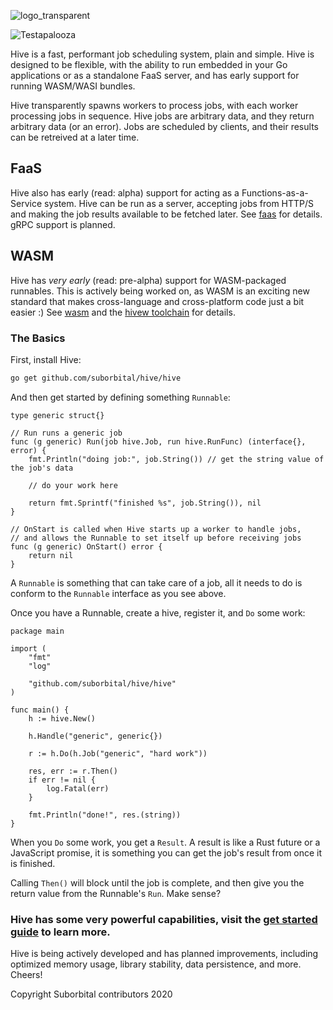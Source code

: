 ![logo_transparent](https://user-images.githubusercontent.com/5942370/77077333-7165dc80-69cb-11ea-9bf1-795aba6addf6.png)

![Testapalooza](https://github.com/suborbital/hive/workflows/Testapalooza/badge.svg)

Hive is a fast, performant job scheduling system, plain and simple. Hive is designed to be flexible, with the ability to run embedded in your Go applications or as a standalone FaaS server, and has early support for running WASM/WASI bundles.

Hive transparently spawns workers to process jobs, with each worker processing jobs in sequence. Hive jobs are arbitrary data, and they return arbitrary data (or an error). Jobs are scheduled by clients, and their results can be retreived at a later time.

## FaaS

Hive also has early (read: alpha) support for acting as a Functions-as-a-Service system. Hive can be run as a server, accepting jobs from HTTP/S and making the job results available to be fetched later. See [faas](./docs/faas.md) for details. gRPC support is planned.

## WASM

Hive has _very early_ (read: pre-alpha) support for WASM-packaged runnables. This is actively being worked on, as WASM is an exciting new standard that makes cross-language and cross-platform code just a bit easier :) See [wasm](./docs/wasm.md) and the [hivew toolchain](https://github.com/suborbital/hivew) for details.

### The Basics

First, install Hive:
```bash
go get github.com/suborbital/hive/hive
```

And then get started by defining something `Runnable`:
```golang
type generic struct{}

// Run runs a generic job
func (g generic) Run(job hive.Job, run hive.RunFunc) (interface{}, error) {
	fmt.Println("doing job:", job.String()) // get the string value of the job's data

	// do your work here

	return fmt.Sprintf("finished %s", job.String()), nil
}

// OnStart is called when Hive starts up a worker to handle jobs,
// and allows the Runnable to set itself up before receiving jobs
func (g generic) OnStart() error {
	return nil
}
```
A `Runnable` is something that can take care of a job, all it needs to do is conform to the `Runnable` interface as you see above.

Once you have a Runnable, create a hive, register it, and `Do` some work:
```golang
package main

import (
	"fmt"
	"log"

	"github.com/suborbital/hive/hive"
)

func main() {
	h := hive.New()

	h.Handle("generic", generic{})

	r := h.Do(h.Job("generic", "hard work"))

	res, err := r.Then()
	if err != nil {
		log.Fatal(err)
	}

	fmt.Println("done!", res.(string))
}
```
When you `Do` some work, you get a `Result`. A result is like a Rust future or a JavaScript promise, it is something you can get the job's result from once it is finished.

Calling `Then()` will block until the job is complete, and then give you the return value from the Runnable's `Run`. Make sense?

### Hive has some very powerful capabilities, visit the [get started guide](./docs/getstarted.md) to learn more.

Hive is being actively developed and has planned improvements, including optimized memory usage, library stability, data persistence, and more. Cheers!

Copyright Suborbital contributors 2020
